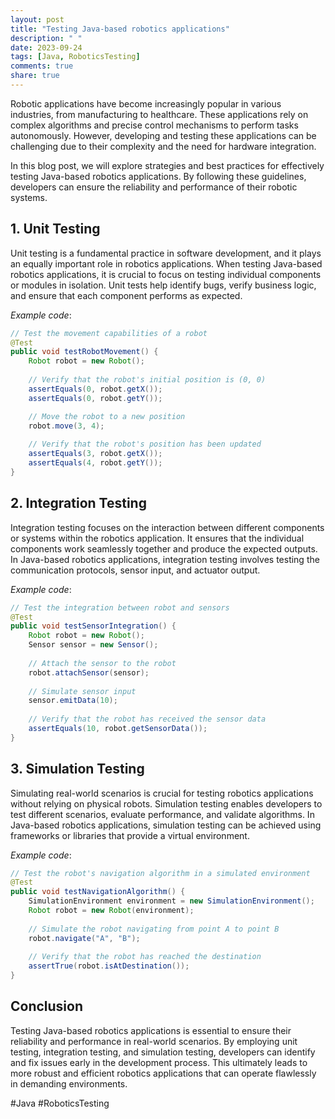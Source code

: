 ```yaml
---
layout: post
title: "Testing Java-based robotics applications"
description: " "
date: 2023-09-24
tags: [Java, RoboticsTesting]
comments: true
share: true
---
```


Robotic applications have become increasingly popular in various industries, from manufacturing to healthcare. These applications rely on complex algorithms and precise control mechanisms to perform tasks autonomously. However, developing and testing these applications can be challenging due to their complexity and the need for hardware integration.

In this blog post, we will explore strategies and best practices for effectively testing Java-based robotics applications. By following these guidelines, developers can ensure the reliability and performance of their robotic systems.

## 1. Unit Testing
Unit testing is a fundamental practice in software development, and it plays an equally important role in robotics applications. When testing Java-based robotics applications, it is crucial to focus on testing individual components or modules in isolation. Unit tests help identify bugs, verify business logic, and ensure that each component performs as expected.

*Example code*:
```java
// Test the movement capabilities of a robot
@Test
public void testRobotMovement() {
    Robot robot = new Robot();
    
    // Verify that the robot's initial position is (0, 0)
    assertEquals(0, robot.getX());
    assertEquals(0, robot.getY());

    // Move the robot to a new position
    robot.move(3, 4);
    
    // Verify that the robot's position has been updated
    assertEquals(3, robot.getX());
    assertEquals(4, robot.getY());
}
```

## 2. Integration Testing
Integration testing focuses on the interaction between different components or systems within the robotics application. It ensures that the individual components work seamlessly together and produce the expected outputs. In Java-based robotics applications, integration testing involves testing the communication protocols, sensor input, and actuator output.

*Example code*:
```java
// Test the integration between robot and sensors
@Test
public void testSensorIntegration() {
    Robot robot = new Robot();
    Sensor sensor = new Sensor();
    
    // Attach the sensor to the robot
    robot.attachSensor(sensor);
    
    // Simulate sensor input
    sensor.emitData(10);
    
    // Verify that the robot has received the sensor data
    assertEquals(10, robot.getSensorData());
}
```

## 3. Simulation Testing
Simulating real-world scenarios is crucial for testing robotics applications without relying on physical robots. Simulation testing enables developers to test different scenarios, evaluate performance, and validate algorithms. In Java-based robotics applications, simulation testing can be achieved using frameworks or libraries that provide a virtual environment.

*Example code*:
```java
// Test the robot's navigation algorithm in a simulated environment
@Test
public void testNavigationAlgorithm() {
    SimulationEnvironment environment = new SimulationEnvironment();
    Robot robot = new Robot(environment);
    
    // Simulate the robot navigating from point A to point B
    robot.navigate("A", "B");
    
    // Verify that the robot has reached the destination
    assertTrue(robot.isAtDestination());
}
```

## Conclusion

Testing Java-based robotics applications is essential to ensure their reliability and performance in real-world scenarios. By employing unit testing, integration testing, and simulation testing, developers can identify and fix issues early in the development process. This ultimately leads to more robust and efficient robotics applications that can operate flawlessly in demanding environments.

#Java #RoboticsTesting